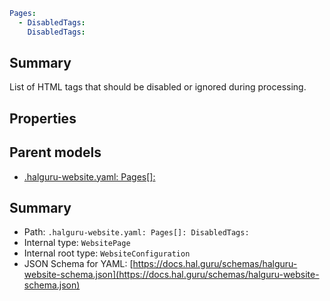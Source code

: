 <!--
title: DisabledTags
version: 1.0.0+985fa281609b0afa8cea033581aabacb4efd2baa
generated: true
date: 2025-04-03T21:58:32Z
node: This file is generated by the command-line program: `halguru manual --generate-docs`
-->


```yaml
Pages:
  - DisabledTags:
    DisabledTags:
```

## Summary

List of HTML tags that should be disabled or ignored during processing.

## Properties


## Parent models

* [.halguru-website.yaml: Pages[]:]((website)-pages-list.md)
## Summary

* Path: `.halguru-website.yaml: Pages[]: DisabledTags:`
* Internal type: `WebsitePage`
* Internal root type: `WebsiteConfiguration`
* JSON Schema for YAML: [https://docs.hal.guru/schemas/halguru-website-schema.json](https://docs.hal.guru/schemas/halguru-website-schema.json)
